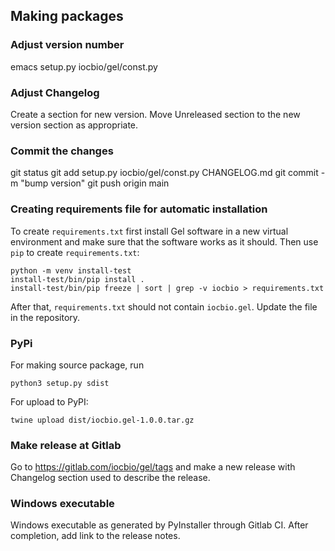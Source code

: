 ## Making packages

### Adjust version number

emacs setup.py iocbio/gel/const.py

### Adjust Changelog

Create a section for new version. Move Unreleased section to the new version 
section as appropriate.

### Commit the changes

git status
git add setup.py iocbio/gel/const.py CHANGELOG.md
git commit -m "bump version"
git push origin main

### Creating requirements file for automatic installation

To create `requirements.txt` first install Gel software in a new
virtual environment and make sure that the software works as it
should.  Then use `pip` to create `requirements.txt`:

```
python -m venv install-test
install-test/bin/pip install .
install-test/bin/pip freeze | sort | grep -v iocbio > requirements.txt
```

After that, `requirements.txt` should not contain `iocbio.gel`. Update the file in the repository.

### PyPi

For making source package, run

```
python3 setup.py sdist
```

For upload to PyPI:

```
twine upload dist/iocbio.gel-1.0.0.tar.gz
```

### Make release at Gitlab

Go to https://gitlab.com/iocbio/gel/tags and make a new release
with Changelog section used to describe the release.


### Windows executable

Windows executable as generated by PyInstaller through Gitlab CI. After completion, add link to the release notes.